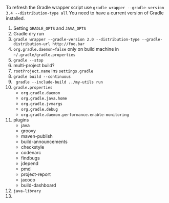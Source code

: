 To refresh the Gradle wrapper script use `gradle wrapper --gradle-version 3.4 --distribution-type all` You need to have a
current version of Gradle installed.

1. Setting `GRADLE_OPTS` and `JAVA_OPTS`
1. Gradle dry run
1. `gradle wrapper --gradle-version 2.0 --distribution-type --gradle-distribution-url http://foo.bar`
1. `org.gradle.daemon=false` only on build machine in `~/.gradle/gradle.properties`
1. `gradle --stop`
1. multi-project build?
1. `rootProject.name` ins `settings.gradle`
1. `gradle build --continuous`
1. ` gradle --include-build ../my-utils run`
1. `gradle.properties`
    * `org.gradle.daemon`
    * `org.gradle.java.home`
    * `org.gradle.jvmargs`
    * `org.gradle.debug`
    * `org.gradle.daemon.performance.enable-monitoring`
1. plugins
    * java
    * groovy
    * maven-publish
    * build-announcements
    * checkstyle
    * codenarc
    * findbugs
    * jdepend
    * pmd
    * project-report
    * jacoco
    * build-dashboard
1. `java-library`
1.     